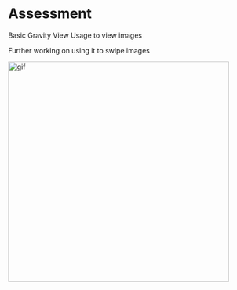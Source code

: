 # Assessment

Basic Gravity View Usage to view images

Further working on using it to swipe images

<div>
  <img alt="gif" height="450px" src="https://user-images.githubusercontent.com/45622444/120177944-90463c80-c226-11eb-9f04-955a38c826d0.gif"/>
</div>
